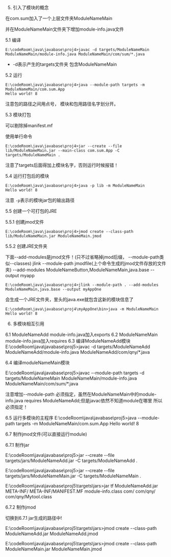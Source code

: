 5. 引入了模块的概念

在com.sum加入了一个上层文件夹ModuleNameMain

并在ModuleNameMain文件夹下增加module-info.java文件

5.1 编译

```
E:\codeRoom\java\javabase\proj4>javac -d targets/ModuleNameMain ModuleNameMain/module-info.java ModuleNameMain/com/sum/*.java

```

- -d表示产生的targets文件夹 包含ModuleNameMain

5.2 运行

```
E:\codeRoom\java\javabase\proj4>java --module-path targets -m ModuleNameMain/com.sum.App
Hello world! 8
```
注意包的路径之间用点号， 模块和包用路径名字划分开。


5.3 模块打包

可以剔除掉manifest.mf

使用单行命令

```
E:\codeRoom\java\javabase\proj4>jar --create --file lib/ModuleNameMain.jar --main-class com.sum.App -C targets/ModuleNameMain .
```

注意了targets后面得加上模块名字，否则运行时候报错！

5.4 运行打包后的模块

```
E:\codeRoom\java\javabase\proj4>java -p lib -m ModuleNameMain
Hello world! 8
```

注意 `-p`表示的模块jar包的输出路径

5.5 创建一个可打包的JRE

5.5.1 创建jmod文件

```
E:\codeRoom\java\javabase\proj4>jmod create --class-path lib/ModuleNameMain.jar ModuleNameMain.jmod

```

5.5.2 创建JRE文件夹

下面--add-modules是jmod文件！(只不过省略掉jmod后缀， --module-path类似--classes)
jlink --module-path jmodfile(上个命令生成的jmod文件存放的文件夹) --add-modules ModuleNameButton,ModuleNameMain,java.base --output myapp

```
E:\codeRoom\java\javabase\proj4>jlink --module-path . --add-modules ModuleNameMain,java.base --output myAppOne
```

会生成一个JRE文件夹，里头的java.exe就包含这新的模块信息了
```
E:\codeRoom\java\javabase\proj4\myAppOne\bin>java -m ModuleNameMain
Hello world! 8
```

6. 多模块相互引用

6.1 ModuleNameAdd module-info.java加入exports
6.2 ModuleNameMain module-info.java加入requires
6.3 编译ModuleNameAdd模块 
    E:\codeRoom\java\javabase\proj5>javac -d targets/ModuleNameAdd ModuleNameAdd/module-info.java ModuleNameAdd/com/qny/*.java
    
6.4 编译moduleNameMain模块

E:\codeRoom\java\javabase\proj5>javac --module-path targets -d targets/ModuleNameMain ModuleNameMain/module-info.java ModuleNameMain/com/sum/*.java

注意增加--module-path 必须指定，虽然在ModuleNameMain中的module-info.java requires ModuleNameAdd;但是javac依然不知道module在哪里
所以必须指定！

6.5 运行多模块的主程序
E:\codeRoom\java\javabase\proj5>java --module-path targets -m ModuleNameMain/com.sum.App
Hello world! 8

6.7 制作jmod文件(可以直接运行module)

6.7.1 制作jar

E:\codeRoom\java\javabase\proj5>jar --create --file targets/jars/ModuleNameAdd.jar -C targets/ModuleNameAdd .

E:\codeRoom\java\javabase\proj5>jar --create --file targets/jars/ModuleNameMain.jar -C targets/ModuleNameMain .


E:\codeRoom\java\javabase\proj5\targets\jars>jar tf ModuleNameAdd.jar
META-INF/
META-INF/MANIFEST.MF
module-info.class
com/
com/qny/
com/qny/Mytool.class

6.7.2 制作jmod

切换到6.7.1 jar生成的路径中!

E:\codeRoom\java\javabase\proj5\targets\jars>jmod create  --class-path ModuleNameAdd.jar ModuleNameAdd.jmod

E:\codeRoom\java\javabase\proj5\targets\jars>jmod create  --class-path ModuleNameMain.jar ModuleNameMain.jmod
